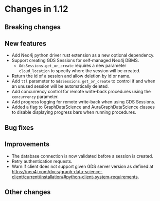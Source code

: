 # Changes in 1.12


## Breaking changes


## New features

* Add Neo4j python driver rust extension as a new optional dependency.
* Support creating GDS Sessions for self-managed Neo4j DBMS.
  * `GdsSessions.get_or_create` requires a new parameter `cloud_location` to specify where the session will be created.
* Return the id of a session and allow deletion by id or name.
* Add `ttl` parameter to `GdsSessions.get_or_create` to control if and when an unused session will be automatically deleted.
* Add concurrency control for remote write-back procedures using the `concurrency` parameter.
* Add progress logging for remote write-back when using GDS Sessions.
* Added a flag to GraphDataScience and AuraGraphDataScience classes to disable displaying progress bars when running procedures.

## Bug fixes


## Improvements

* The database connection is now validated before a session is created.
* Retry authentication requests.
* Warn if client does not support given GDS server version as defined at https://neo4j.com/docs/graph-data-science-client/current/installation/#python-client-system-requirements.

## Other changes
